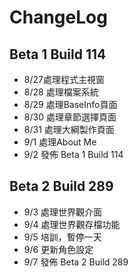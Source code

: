 # ChangeLog

## Beta 1 Build 114

- 8/27處理程式主視窗
- 8/28 處理檔案系統
- 8/29 處理BaseInfo頁面
- 8/30 處理章節選擇頁面
- 8/31 處理大綱製作頁面
- 9/1 處理About Me
- 9/2 發佈 Beta 1 Build 114

## Beta 2 Build 289

- 9/3 處理世界觀介面
- 9/4 處理世界觀存檔功能
- 9/5 培訓，暫停一天
- 9/6 更新角色設定
- 9/7 發佈 Beta 2 Build 289
